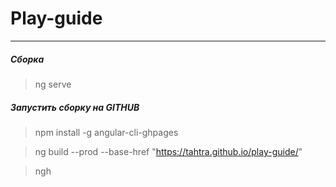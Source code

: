 # Play-guide
***
##### Сборка
> ng serve
 
##### Запустить сборку на GITHUB
> npm install -g angular-cli-ghpages

> ng build --prod --base-href "https://tahtra.github.io/play-guide/"

> ngh
